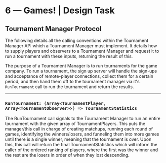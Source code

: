 # 6 &mdash; Games! | Design Task

## Tournament Manager Protocol

The following details all the calling conventions within the Tournament Manager API which a Tournament Manager must implement. It details how to supply players and observers to a Tournament Manager and request it to run a tournament with these inputs, returning the result of this.

The purpose of a Tournament Manager is to run tournaments for the game company. To run a tournament, the sign up server will handle the sign-ups and acceptance of remote-player connections, collect them for a certain period, and then hand them off to the tournament manager via it's `RunTournament` call to run the tournament and return the results.

---

### `RunTournament: (Array<TournamentPlayer, Array<TournamentObserver>>) => TournamentStatistics`

The RunTournament call signals to the Tournament Manager to run an entire tournament with the given array of TournamentPlayers. This puts the manager/this call in charge of creating matchups, running each round of games, identifying the winners/losers, and funneling them into more games until there is a single winner, meaning that the tournament is over. Upon this, this call will return the final TournamentStatistics which will inform the caller of the ordered ranking of players, where the first was the winner and the rest are the losers in order of when they lost descending.
